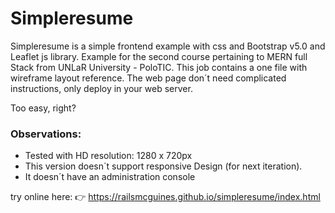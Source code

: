 # Simpleresume

Simpleresume is a simple frontend example with css and Bootstrap v5.0 and Leaflet js library.
Example for the second course pertaining  to MERN full Stack from UNLaR University - PoloTIC. 
This job contains a one file with wireframe layout reference.
The web page don´t need complicated instructions, only deploy in your web server.

Too easy, right?

### Observations:

  - Tested with HD resolution: 1280 x 720px
  - This version doesn´t support responsive Design (for next iteration).
  - It doesn´t have an administration console 

try online here:
:point_right: https://railsmcguines.github.io/simpleresume/index.html
